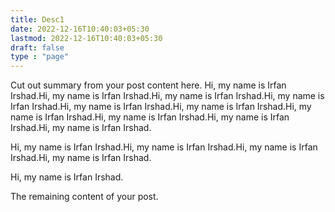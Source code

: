 ```yaml
---
title: Desc1
date: 2022-12-16T10:40:03+05:30
lastmod: 2022-12-16T10:40:03+05:30
draft: false
type : "page"
---
```


Cut out summary from your post content here.
Hi, my name is Irfan Irshad.Hi, my name is Irfan Irshad.Hi, my name is Irfan Irshad.Hi, my name is Irfan Irshad.Hi, my name is Irfan Irshad.Hi, my name is Irfan Irshad.Hi, my name is Irfan Irshad.Hi, my name is Irfan Irshad.Hi, my name is Irfan Irshad.Hi, my name is Irfan Irshad.

Hi, my name is Irfan Irshad.Hi, my name is Irfan Irshad.Hi, my name is Irfan Irshad.Hi, my name is Irfan Irshad.

Hi, my name is Irfan Irshad.
<!--more-->

The remaining content of your post.
